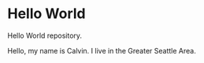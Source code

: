 # Hello World
Hello World repository.

Hello, my name is Calvin. I live in the Greater Seattle Area.

